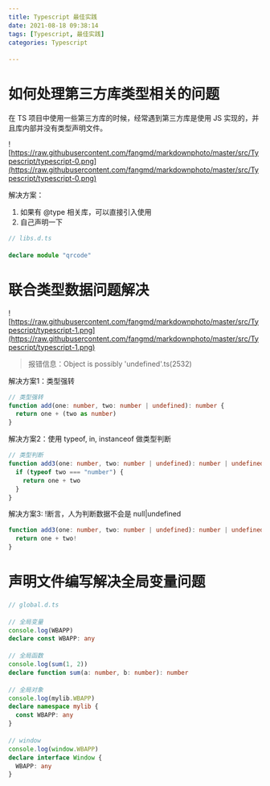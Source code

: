 ```yaml
---
title: Typescript 最佳实践
date: 2021-08-18 09:38:14
tags: [Typescript, 最佳实践]
categories: Typescript

---
```


# 如何处理第三方库类型相关的问题

在 TS 项目中使用一些第三方库的时候，经常遇到第三方库是使用 JS 实现的，并且库内部并没有类型声明文件。

![https://raw.githubusercontent.com/fangmd/markdownphoto/master/src/Typescript/typescript-0.png](https://raw.githubusercontent.com/fangmd/markdownphoto/master/src/Typescript/typescript-0.png)

解决方案：

1. 如果有 @type 相关库，可以直接引入使用
2. 自己声明一下

```ts
// libs.d.ts

declare module "qrcode"
```

# 联合类型数据问题解决

![https://raw.githubusercontent.com/fangmd/markdownphoto/master/src/Typescript/typescript-1.png](https://raw.githubusercontent.com/fangmd/markdownphoto/master/src/Typescript/typescript-1.png)

>报错信息：Object is possibly 'undefined'.ts(2532)


解决方案1：类型强转

```ts
// 类型强转
function add(one: number, two: number | undefined): number {
  return one + (two as number)
}
```

解决方案2：使用 typeof, in, instanceof 做类型判断

```ts
// 类型判断
function add3(one: number, two: number | undefined): number | undefined {
  if (typeof two === "number") {
    return one + two
  }
}
```

解决方案3: !断言，人为判断数据不会是 null|undefined

```ts
function add3(one: number, two: number | undefined): number | undefined {
  return one + two!
}
```

# 声明文件编写解决全局变量问题

```ts
// global.d.ts

// 全局变量
console.log(WBAPP)
declare const WBAPP: any

// 全局函数
console.log(sum(1, 2))
declare function sum(a: number, b: number): number

// 全局对象
console.log(mylib.WBAPP)
declare namespace mylib {
  const WBAPP: any
}

// window
console.log(window.WBAPP)
declare interface Window {
  WBAPP: any
}
```

